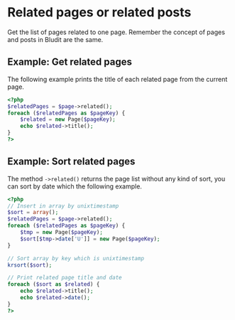 # Related pages or related posts
<!-- position: 10 -->

Get the list of pages related to one page. Remember the concept of pages and posts in Bludit are the same.

## Example: Get related pages
The following example prints the title of each related page from the current page.

```php
<?php
$relatedPages = $page->related();
foreach ($relatedPages as $pageKey) {
	$related = new Page($pageKey);
	echo $related->title();
}
?>
```

## Example: Sort related pages
The method `->related()` returns the page list without any kind of sort, you can sort by date which the following example.

```php
<?php
// Insert in array by unixtimestamp
$sort = array();
$relatedPages = $page->related();
foreach ($relatedPages as $pageKey) {
	$tmp = new Page($pageKey);
	$sort[$tmp->date['U']] = new Page($pageKey);
}

// Sort array by key which is unixtimestamp
krsort($sort);

// Print related page title and date
foreach ($sort as $related) {
	echo $related->title();
	echo $related->date();
}
?>
```